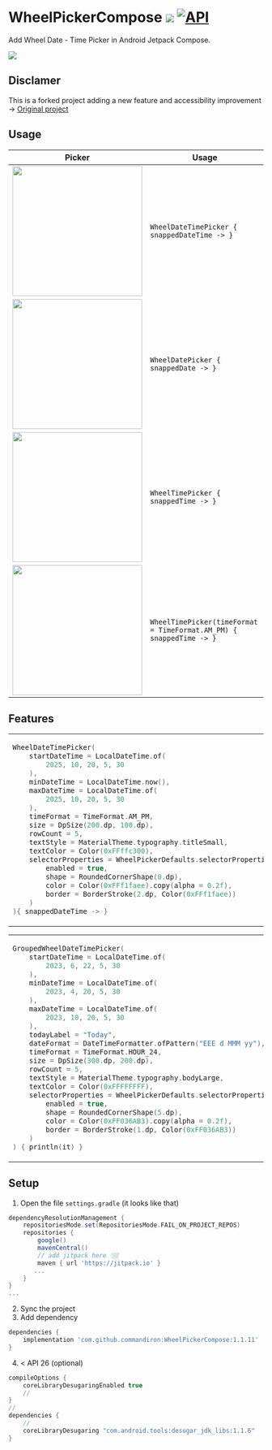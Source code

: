 # WheelPickerCompose [![](https://jitpack.io/v/KDVL/WheelPickerCompose.svg)](https://jitpack.io/#KDVL/WheelPickerCompose) <a href="https://android-arsenal.com/api?level=21"><img alt="API" src="https://img.shields.io/badge/API-21%2B-brightgreen.svg?style=flat"/></a>

Add Wheel Date - Time Picker in Android Jetpack Compose.

<img src="art/wheel_picker_compose_cover.png"> 

## Disclamer

This is a forked project adding a new feature and accessibility improvement -> <a href="https://github.com/commandiron/WheelPickerCompose">Original project</a>

## Usage
|Picker|Usage|
|------|-----|
|<img src="https://user-images.githubusercontent.com/50905347/201921058-82c7813d-b9c4-448c-a296-62465845152d.gif" width="256" height="256">|```WheelDateTimePicker { snappedDateTime -> }```|
|<img src="https://user-images.githubusercontent.com/50905347/201921069-14a8410b-5952-4130-80b0-71f9ca286a93.gif" width="256" height="256">|```WheelDatePicker { snappedDate -> }```|
|<img src="https://user-images.githubusercontent.com/50905347/201921066-b94b9fcd-c447-4b01-833f-03600e20ed44.gif" width="256" height="256">|```WheelTimePicker { snappedTime -> }```|
|<img src="https://user-images.githubusercontent.com/50905347/205661315-2eac971a-2dd9-41dc-93e7-de2be0514a9e.gif" width="256" height="256">|```WheelTimePicker(timeFormat = TimeFormat.AM_PM) { snappedTime -> }```|

## Features

<table>
<tr>
<td>
            
```kotlin  
WheelDateTimePicker(
    startDateTime = LocalDateTime.of(
        2025, 10, 20, 5, 30
    ),
    minDateTime = LocalDateTime.now(),
    maxDateTime = LocalDateTime.of(
        2025, 10, 20, 5, 30
    ),
    timeFormat = TimeFormat.AM_PM,
    size = DpSize(200.dp, 100.dp),
    rowCount = 5,
    textStyle = MaterialTheme.typography.titleSmall,
    textColor = Color(0xFFffc300),
    selectorProperties = WheelPickerDefaults.selectorProperties(
        enabled = true,
        shape = RoundedCornerShape(0.dp),
        color = Color(0xFFf1faee).copy(alpha = 0.2f),
        border = BorderStroke(2.dp, Color(0xFFf1faee))
    )
){ snappedDateTime -> }
```
</td>
<td>  
    
<img src="https://user-images.githubusercontent.com/50905347/201922097-86422287-cbd7-40ab-bf3c-5e0475828976.gif" width="256" height="256">
    
</td>
</tr>
</table>
<table>
<tr>
<td>
            
```kotlin  
GroupedWheelDateTimePicker(
    startDateTime = LocalDateTime.of(
        2023, 6, 22, 5, 30
    ),
    minDateTime = LocalDateTime.of(
        2023, 4, 20, 5, 30
    ),
    maxDateTime = LocalDateTime.of(
        2023, 10, 20, 5, 30
    ),
    todayLabel = "Today",
    dateFormat = DateTimeFormatter.ofPattern("EEE d MMM yy"),
    timeFormat = TimeFormat.HOUR_24,
    size = DpSize(300.dp, 200.dp),
    rowCount = 5,
    textStyle = MaterialTheme.typography.bodyLarge,
    textColor = Color(0xFFFFFFFF),
    selectorProperties = WheelPickerDefaults.selectorProperties(
        enabled = true,
        shape = RoundedCornerShape(5.dp),
        color = Color(0xFF036AB3).copy(alpha = 0.2f),
        border = BorderStroke(1.dp, Color(0xFF036AB3))
    )
) { println(it) }
```
</td>
<td>  
            
<img src="https://github.com/KDVL/WheelPickerCompose/assets/26932740/67c63d6d-6247-4c64-ba1f-1b2aa17ec6fe" width="256" height="256">

</td>
</tr>
</table>

## Setup
1. Open the file `settings.gradle` (it looks like that)
```groovy
dependencyResolutionManagement {
    repositoriesMode.set(RepositoriesMode.FAIL_ON_PROJECT_REPOS)
    repositories {
        google()
        mavenCentral()
        // add jitpack here 👇🏽
        maven { url 'https://jitpack.io' }
       ...
    }
} 
...
```
2. Sync the project
3. Add dependency
```groovy
dependencies {
    implementation 'com.github.commandiron:WheelPickerCompose:1.1.11'
}
```
4. < API 26 (optional)
```groovy
compileOptions {
    coreLibraryDesugaringEnabled true
    //
}
//
dependencies {
    //
    coreLibraryDesugaring "com.android.tools:desugar_jdk_libs:1.1.6"
}
```
